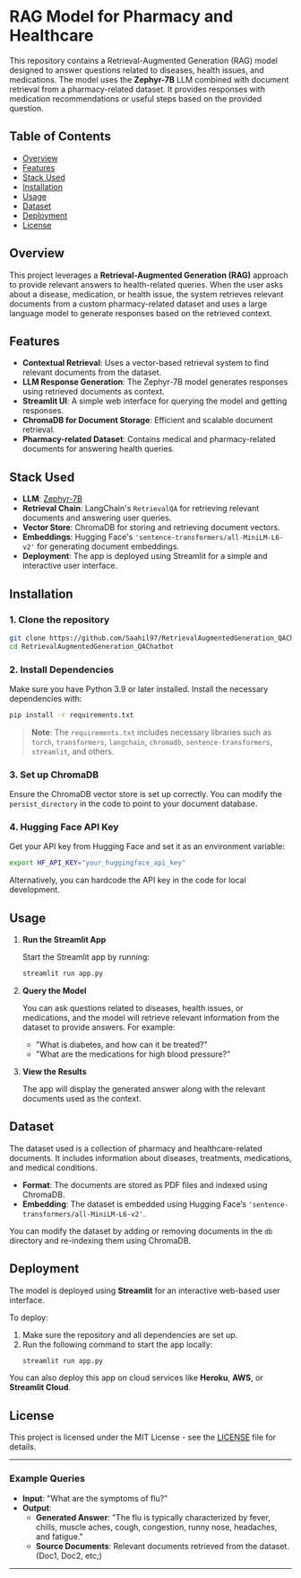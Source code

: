 
# RAG Model for Pharmacy and Healthcare

This repository contains a Retrieval-Augmented Generation (RAG) model designed to answer questions related to diseases, health issues, and medications. The model uses the **Zephyr-7B** LLM combined with document retrieval from a pharmacy-related dataset. It provides responses with medication recommendations or useful steps based on the provided question.

## Table of Contents
- [Overview](#overview)
- [Features](#features)
- [Stack Used](#stack-used)
- [Installation](#installation)
- [Usage](#usage)
- [Dataset](#dataset)
- [Deployment](#deployment)
- [License](#license)

## Overview
This project leverages a **Retrieval-Augmented Generation (RAG)** approach to provide relevant answers to health-related queries. When the user asks about a disease, medication, or health issue, the system retrieves relevant documents from a custom pharmacy-related dataset and uses a large language model to generate responses based on the retrieved context.

## Features
- **Contextual Retrieval**: Uses a vector-based retrieval system to find relevant documents from the dataset.
- **LLM Response Generation**: The Zephyr-7B model generates responses using retrieved documents as context.
- **Streamlit UI**: A simple web interface for querying the model and getting responses.
- **ChromaDB for Document Storage**: Efficient and scalable document retrieval.
- **Pharmacy-related Dataset**: Contains medical and pharmacy-related documents for answering health queries.

## Stack Used

- **LLM**: [Zephyr-7B](https://huggingface.co/HuggingFaceH4/zephyr-7b-beta)
- **Retrieval Chain**: LangChain's `RetrievalQA` for retrieving relevant documents and answering user queries.
- **Vector Store**: ChromaDB for storing and retrieving document vectors.
- **Embeddings**: Hugging Face's `'sentence-transformers/all-MiniLM-L6-v2'` for generating document embeddings.
- **Deployment**: The app is deployed using Streamlit for a simple and interactive user interface.

## Installation

### 1. Clone the repository

```bash
git clone https://github.com/Saahil97/RetrievalAugmentedGeneration_QAChatbot.git
cd RetrievalAugmentedGeneration_QAChatbot
```

### 2. Install Dependencies

Make sure you have Python 3.9 or later installed. Install the necessary dependencies with:

```bash
pip install -r requirements.txt
```

> **Note**: The `requirements.txt` includes necessary libraries such as `torch`, `transformers`, `langchain`, `chromadb`, `sentence-transformers`, `streamlit`, and others.

### 3. Set up ChromaDB

Ensure the ChromaDB vector store is set up correctly. You can modify the `persist_directory` in the code to point to your document database.

### 4. Hugging Face API Key

Get your API key from Hugging Face and set it as an environment variable:

```bash
export HF_API_KEY="your_huggingface_api_key"
```

Alternatively, you can hardcode the API key in the code for local development.

## Usage

1. **Run the Streamlit App**

   Start the Streamlit app by running:

   ```bash
   streamlit run app.py
   ```

2. **Query the Model**

   You can ask questions related to diseases, health issues, or medications, and the model will retrieve relevant information from the dataset to provide answers. For example:

   - "What is diabetes, and how can it be treated?"
   - "What are the medications for high blood pressure?"

3. **View the Results**

   The app will display the generated answer along with the relevant documents used as the context.

## Dataset

The dataset used is a collection of pharmacy and healthcare-related documents. It includes information about diseases, treatments, medications, and medical conditions.

- **Format**: The documents are stored as PDF files and indexed using ChromaDB.
- **Embedding**: The dataset is embedded using Hugging Face’s `'sentence-transformers/all-MiniLM-L6-v2'`.

You can modify the dataset by adding or removing documents in the `db` directory and re-indexing them using ChromaDB.

## Deployment

The model is deployed using **Streamlit** for an interactive web-based user interface.

To deploy:

1. Make sure the repository and all dependencies are set up.
2. Run the following command to start the app locally:
   ```bash
   streamlit run app.py
   ```

You can also deploy this app on cloud services like **Heroku**, **AWS**, or **Streamlit Cloud**.

## License

This project is licensed under the MIT License - see the [LICENSE](LICENSE) file for details.

---

### Example Queries

- **Input**: "What are the symptoms of flu?"
- **Output**: 
  - **Generated Answer**: "The flu is typically characterized by fever, chills, muscle aches, cough, congestion, runny nose, headaches, and fatigue."
  - **Source Documents**: Relevant documents retrieved from the dataset. (Doc1, Doc2, etc;)

---
